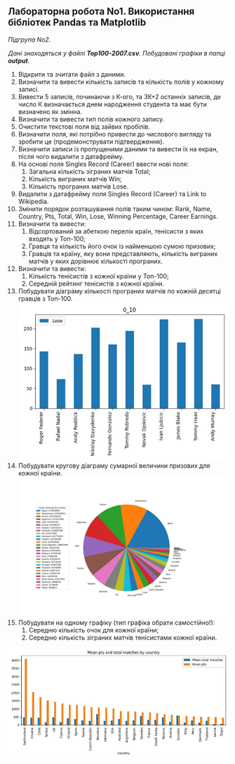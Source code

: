 ## Лабораторна робота No1. Використання бібліотек Pandas та Matplotlib 
 
_Підгрупа No2._
 
_Дані знаходяться у файлі **Top100-2007.csv**. Побудовані графіки в папці **output**._
 
1. Відкрити та зчитати файл з даними. 
2. Визначити  та  вивести  кількість  записів  та  кількість  полів  у  кожному записі. 
3. Вивести  5  записів,  починаючи  з  К-ого,  та  3К+2  останніх  записів,  де число К визначається днем народження студента та має бути визначено як змінна. 
4. Визначити та вивести тип полів кожного запису. 
5. Очистити текстові поля від зайвих пробілів.  
6. Визначити поля, які потрібно привести до числового вигляду та зробити це (продемонструвати підтвердження). 
7. Визначити записи із пропущеними даними та вивести їх на екран, після чого видалити з датафрейму. 
8. На основі поля Singles Record (Career) ввести нові поля:
   1. Загальна кількість зіграних матчів Total; 
   2. Кількість виграних матчів Win; 
   3. Кількість програних матчів Lose. 
9. Видалити з датафрейму поля Singles Record (Career) та Link to Wikipedia. 
10. Змінити порядок розташування полів таким чином: Rank, Name, Country, Pts, Total, Win, Lose, Winning Percentage, Career Earnings. 
11. Визначити та вивести: 
    1. Відсортований за абеткою перелік країн, тенісисти з яких входять у Топ-100; 
    2. Гравця та кількість його очок із найменшою сумою призових; 
    3. Гравців  та  країну,  яку  вони  представляють,  кількість  виграних матчів у яких дорівнює кількості програних. 
12. Визначити та вивести:
    1. Кількість тенісистів з кожної країни у Топ-100; 
    2. Середній рейтинг тенісистів з кожної країни. 
13. Побудувати діаграму кількості програних матчів по кожній десятці гравців з Топ-100.  
![output/task13.jpg](https://github.com/eclipse7723/machine_learning/blob/master/lab1/output/task13__0_10.jpg?raw=True)
14. Побудувати  кругову  діаграму  сумарної  величини  призових для кожної країни. 
![output/task14.jpg](https://github.com/eclipse7723/machine_learning/blob/master/lab1/output/task14.jpg?raw=True)
15. Побудувати на одному графіку (тип графіка обрати самостійно!):
    1. Середню кількість очок для кожної країни; 
    2. Середню кількість зіграних матчів тенісистами кожної країни. 
    
![output/task15.jpg](https://github.com/eclipse7723/machine_learning/blob/master/lab1/output/task15.jpg?raw=True)

 

 